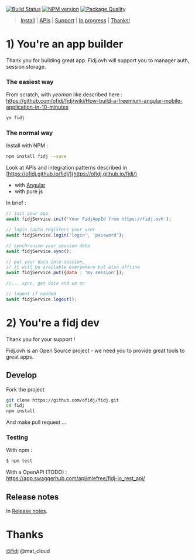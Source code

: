 
[![Build Status](https://travis-ci.org/ofidj/fidj.svg?branch=master)](https://travis-ci.org/ofidj/fidj) 
[![NPM version](https://badge.fury.io/js/fidj.svg)](https://www.npmjs.com/package/fidj) 
[![Package Quality](http://npm.packagequality.com/shield/fidj.svg)](http://packagequality.com/#?package=fidj)

> [Install](https://github.com/ofidj/fidj#1-youre-an-app-builder) | [APIs](https://ofidj.github.io/fidj) | [Support](https://github.com/ofidj/fidj#develop)  | [In progress](https://github.com/ofidj/fidj#in-progress) | [Thanks!](https://github.com/ofidj/fidj#thanks)


# 1) You're an app builder
Thank you for building great app. 
Fidj.ovh will support you to manager auth, session storage.

### The easiest way

From scratch, with *yeoman* like described here : https://github.com/ofidj/fidj/wiki/How-build-a-freemium-angular-mobile-application-in-10-minutes
```bash
yo fidj
``` 

### The normal way

Install with NPM :
```bash
npm install fidj --save
```


Look at APIs and integration patterns described in [https://ofidj.github.io/fidj/](https://ofidj.github.io/fidj/)
- with [Angular](https://ofidj.github.io/fidj/classes/fidjservice.html)
- with pure js

In brief :
```js
// init your app
await fidjService.init('Your FidjAppId from https://fidj.ovh');

// login (auto register) your user
await fidjService.login('login', 'password');

// synchronise your session data
await fidjService.sync();

// put your data into session, 
// it will be available everywhere but also offline
await fidjService.put({data : 'my session'});

//... sync, get data and so on

// logout if needed
await fidjService.logout();

```

# 2) You're a fidj dev
Thank you for your support !

Fidj.ovh is an Open Source project - we need you to provide great tools to great apps.

## Develop

Fork the project
```bash
git clone https://github.com/ofidj/fidj.git
cd fidj
npm install
```
And make pull request ...

### Testing

With npm :
```bash
$ npm test
```

With a OpenAPI (TODO) :  
https://app.swaggerhub.com/api/mlefree/fidj-io_rest_api/

## Release notes

In [Release notes](./RELEASE.md).

# Thanks

[@fidj](https://fidj.ovh) @mat_cloud 
 

